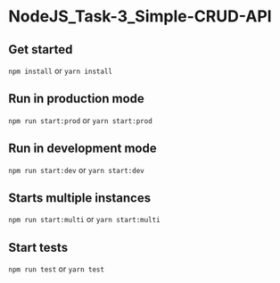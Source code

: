 # NodeJS_Task-3_Simple-CRUD-API

## Get started

`npm install` or `yarn install`

## Run in production mode

`npm run start:prod` or `yarn start:prod`

## Run in development mode

`npm run start:dev` or `yarn start:dev`

## Starts multiple instances

`npm run start:multi` or `yarn start:multi`

## Start tests

`npm run test` or `yarn test`
